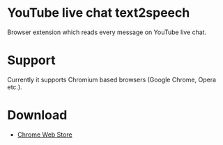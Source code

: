 # YouTube live chat text2speech
Browser extension which reads every message on YouTube live chat.

# Support
Currently it supports Chromium based browsers (Google Chrome, Opera etc.).

# Download
* [Chrome Web Store](https://chrome.google.com/webstore/detail/youtube-live-chat-text2sp/npmdjndmifhlpbemfpdpbjcagamcohee)
